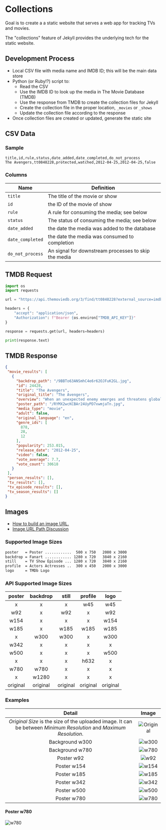 # Collections

Goal is to create a a static website that serves a web app for tracking TVs and movies.

The "collections" feature of Jekyll provides the underlying tech for the static website.

## Development Process

- Local CSV file with media name and IMDB ID; this will be the main data store
- Python (or Ruby!?) script to:
  - Read the CSV
  - Use the IMDB ID to look up the media in The Movie Database (TMDB)
  - Use the response from TMDB to create the collection files for Jekyll
  - Create the collection file in the proper location, `_movies` or `_shows`
  - Update the collection file according to the response
- Once collection files are created or updated, generate the static site

## CSV Data

### Sample

```csv
title,id,rule,status,date_added,date_completed,do_not_process
The Avengers,tt0848228,protected,watched,2012-04-25,2012-04-25,false
```

### Columns

| Name             | Definition  |
| ---------------- | ----------- |
| `title`          | The title of the movie or show |
| `id`             | the ID of the movie of show     |
| `rule`           | A rule for consuming the media; see below |
| `status`         | The status of consuming the media; see below |
| `date_added`     | the date the media was added to the database |
| `date_completed` | the date the media was consumed to completion |
| `do_not_process` | An signal for downstream processes to skip the media |

## TMDB Request

```python
import os
import requests

url = "https://api.themoviedb.org/3/find/tt0848228?external_source=imdb_id"

headers = {
    "accept": "application/json",
    "Authorization": f"Bearer {os.environ["TMDB_API_KEY"]}"
}

response = requests.get(url, headers=headers)

print(response.text)
```

## TMDB Response

```json
{
 "movie_results": [
   {
     "backdrop_path": "/9BBTo63ANSmhC4e6r62OJFuK2GL.jpg",
     "id": 24428,
     "title": "The Avengers",
     "original_title": "The Avengers",
     "overview": "When an unexpected enemy emerges and threatens global safety and security, Nick Fury, director of the international peacekeeping agency known as S.H.I.E.L.D., finds himself in need of a team to pull the world back from the brink of disaster. Spanning the globe, a daring recruitment effort begins!",
     "poster_path": "/RYMX2wcKCBAr24UyPD7xwmjaTn.jpg",
     "media_type": "movie",
     "adult": false,
     "original_language": "en",
     "genre_ids": [
       878,
       28,
       12
     ],
     "popularity": 253.015,
     "release_date": "2012-04-25",
     "video": false,
     "vote_average": 7.7,
     "vote_count": 30618
   }
 ],
 "person_results": [],
 "tv_results": [],
 "tv_episode_results": [],
 "tv_season_results": []
}
```

## Images

- [How to build an image URL.](https://developer.themoviedb.org/docs/image-basics)
- [Image URL Path Discussion](https://www.themoviedb.org/talk/5aeaaf56c3a3682ddf0010de)

### Supported Image Sizes

```bash
poster   = Poster ............  500 x 750   2000 x 3000
backdrop = Fanart ............ 1280 x 720   3840 x 2160
still    = TV Show Episode ... 1280 x 720   3840 x 2160
profile  = Actors Actresses ..  300 x 450   2000 x 3000
logo     = TMDb Logo
```

### API Supported Image Sizes

|  poster  | backdrop |  still   | profile  |   logo   |
| :------: | :------: | :------: | :------: | :------: |
| x        | x        | x        |    w45   |    w45   |
|    w92   | x        |    w92   | x        |    w92   |
|   w154   | x        | x        | x        |   w154   |
|   w185   | x        |   w185   |   w185   |   w185   |
| x        |   w300   |   w300   | x        |   w300   |
|   w342   | x        | x        | x        | x        |
|   w500   | x        | x        | x        |   w500   |
| x        | x        | x        |   h632   | x        |
|   w780   |   w780   | x        | x        | x        |
| x        |  w1280   | x        | x        | x        |
| original | original | original | original | original |

### Examples

| Detail   |  Image   |
| :------: | :------: |
| _Original Size_ is the size of the uploaded image.  It can be between _Minimum Resolution_ and _Maximum Resolution_.| ![Original](https://image.tmdb.org/t/p/original/bvYjhsbxOBwpm8xLE5BhdA3a8CZ.jpg) |
| Background w300 | ![w300](https://image.tmdb.org/t/p/w300/bOGkgRGdhrBYJSLpXaxhXVstddV.jpg)
| Background w780 | ![w780](https://image.tmdb.org/t/p/w780/bOGkgRGdhrBYJSLpXaxhXVstddV.jpg) |
| Poster w92      | ![w92](https://image.tmdb.org/t/p/w92/bvYjhsbxOBwpm8xLE5BhdA3a8CZ.jpg) |
| Poster w154     | ![w154](https://image.tmdb.org/t/p/w154/bvYjhsbxOBwpm8xLE5BhdA3a8CZ.jpg) |
| Poster w185     | ![w185](https://image.tmdb.org/t/p/w185/bvYjhsbxOBwpm8xLE5BhdA3a8CZ.jpg) |
| Poster w342     | ![w342](https://image.tmdb.org/t/p/w342/bvYjhsbxOBwpm8xLE5BhdA3a8CZ.jpg) |
| Poster w500     | ![w500](https://image.tmdb.org/t/p/w500/bvYjhsbxOBwpm8xLE5BhdA3a8CZ.jpg) |
| Poster w780     | ![w780](https://image.tmdb.org/t/p/w780/bvYjhsbxOBwpm8xLE5BhdA3a8CZ.jpg) |

#### Poster w780     

![w780](https://image.tmdb.org/t/p/w780/bvYjhsbxOBwpm8xLE5BhdA3a8CZ.jpg) 
